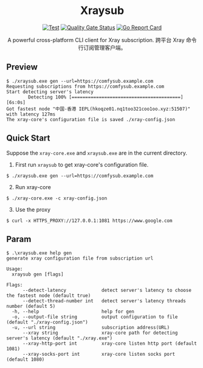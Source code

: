 <h1 align="center">Xraysub</h1>

<div align="center">

[![Test](https://github.com/Bpazy/xraysub/workflows/Test/badge.svg)](https://github.com/Bpazy/xraysub/actions/workflows/test.yml)
[![Quality Gate Status](https://sonarcloud.io/api/project_badges/measure?project=Bpazy_xraysub&metric=alert_status)](https://sonarcloud.io/dashboard?id=Bpazy_xraysub)
[![Go Report Card](https://goreportcard.com/badge/github.com/Bpazy/xraysub)](https://goreportcard.com/report/github.com/Bpazy/xraysub)

A powerful cross-platform CLI client for Xray subscription. 跨平台 Xray 命令行订阅管理客户端。
</div>

## Preview
```
$ ./xraysub.exe gen --url=https://comfysub.example.com
Requesting subscriptions from https://comfysub.example.com
Start detecting server's latency
        Detecting 100% [========================================]  [6s:0s]
Got fastest node "中国-香港 IEPL(hkoqze01.nq1too321coo1oo.xyz:51507)" with latency 127ms
The xray-core's configuration file is saved ./xray-config.json
```

## Quick Start
Suppose the `xray-core.exe` and `xraysub.exe` are in the current directory.
1. First run `xraysub` to get xray-core's configuration file.
```
$ ./xraysub.exe gen --url=https://comfysub.example.com
```
2. Run xray-core
```
$ ./xray-core.exe -c xray-config.json
```
3. Use the proxy
```
$ curl -x HTTPS_PROXY://127.0.0.1:1081 https://www.google.com
```

## Param
```
$ .\xraysub.exe help gen
generate xray configuration file from subscription url

Usage:
  xraysub gen [flags]

Flags:
      --detect-latency             detect server's latency to choose the fastest node (default true)
      --detect-thread-number int   detect server's latency threads number (default 5)
  -h, --help                       help for gen
  -o, --output-file string         output configuration to file (default "./xray-config.json")
  -u, --url string                 subscription address(URL)
      --xray string                xray-core path for detecting server's latency (default "./xray.exe")
      --xray-http-port int         xray-core listen http port (default 1081)
      --xray-socks-port int        xray-core listen socks port (default 1080)
```
